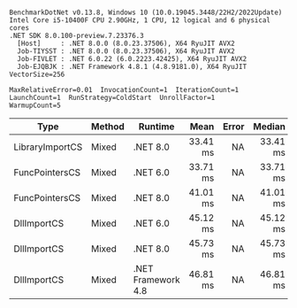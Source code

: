 ```

BenchmarkDotNet v0.13.8, Windows 10 (10.0.19045.3448/22H2/2022Update)
Intel Core i5-10400F CPU 2.90GHz, 1 CPU, 12 logical and 6 physical cores
.NET SDK 8.0.100-preview.7.23376.3
  [Host]     : .NET 8.0.0 (8.0.23.37506), X64 RyuJIT AVX2
  Job-TIYSST : .NET 8.0.0 (8.0.23.37506), X64 RyuJIT AVX2
  Job-FIVLET : .NET 6.0.22 (6.0.2223.42425), X64 RyuJIT AVX2
  Job-EJQBJK : .NET Framework 4.8.1 (4.8.9181.0), X64 RyuJIT VectorSize=256

MaxRelativeError=0.01  InvocationCount=1  IterationCount=1  
LaunchCount=1  RunStrategy=ColdStart  UnrollFactor=1  
WarmupCount=5  

```
| Type            | Method | Runtime            | Mean     | Error | Median   | Min      | Max      | Allocated |
|---------------- |------- |------------------- |---------:|------:|---------:|---------:|---------:|----------:|
| LibraryImportCS | Mixed  | .NET 8.0           | 33.41 ms |    NA | 33.41 ms | 33.41 ms | 33.41 ms |     952 B |
| FuncPointersCS  | Mixed  | .NET 6.0           | 33.71 ms |    NA | 33.71 ms | 33.71 ms | 33.71 ms |    1240 B |
| FuncPointersCS  | Mixed  | .NET 8.0           | 41.01 ms |    NA | 41.01 ms | 41.01 ms | 41.01 ms |    1000 B |
| DllImportCS     | Mixed  | .NET 6.0           | 45.12 ms |    NA | 45.12 ms | 45.12 ms | 45.12 ms |    1192 B |
| DllImportCS     | Mixed  | .NET 8.0           | 45.73 ms |    NA | 45.73 ms | 45.73 ms | 45.73 ms |     952 B |
| DllImportCS     | Mixed  | .NET Framework 4.8 | 46.81 ms |    NA | 46.81 ms | 46.81 ms | 46.81 ms |         - |
